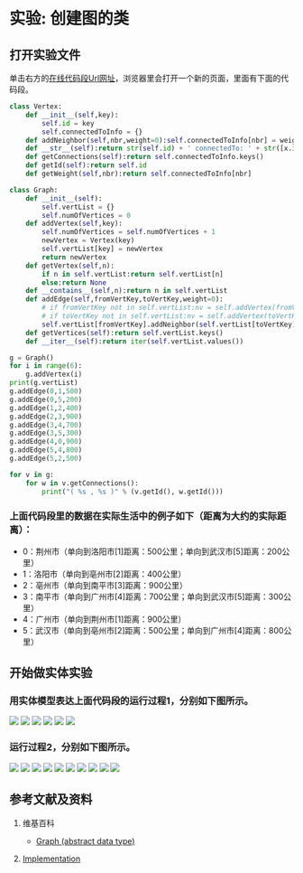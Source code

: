 ﻿# 实验: 创建图的类

## 打开实验文件

单击右方的[在线代码段Url网址](http://www.pythontutor.com/visualize.html#code=class%20Vertex%3A%0A%20%20%20%20def%20__init__%28self,key%29%3A%0A%20%20%20%20%20%20%20%20self.id%20%3D%20key%0A%20%20%20%20%20%20%20%20self.connectedToInfo%20%3D%20%7B%7D%0A%20%20%20%20def%20addNeighbor%28self,nbr,weight%3D0%29%3Aself.connectedToInfo%5Bnbr%5D%20%3D%20weight%0A%20%20%20%20def%20__str__%28self%29%3Areturn%20str%28self.id%29%20%2B%20'%20connectedTo%3A%20'%20%2B%20str%28%5Bx.id%20for%20x%20in%20self.connectedToInfo%5D%29%0A%20%20%20%20def%20getConnections%28self%29%3Areturn%20self.connectedToInfo.keys%28%29%0A%20%20%20%20def%20getId%28self%29%3Areturn%20self.id%0A%20%20%20%20def%20getWeight%28self,nbr%29%3Areturn%20self.connectedToInfo%5Bnbr%5D%0A%0Aclass%20Graph%3A%0A%20%20%20%20def%20__init__%28self%29%3A%0A%20%20%20%20%20%20%20%20self.vertList%20%3D%20%7B%7D%0A%20%20%20%20%20%20%20%20self.numOfVertices%20%3D%200%0A%20%20%20%20def%20addVertex%28self,key%29%3A%0A%20%20%20%20%20%20%20%20self.numOfVertices%20%3D%20self.numOfVertices%20%2B%201%0A%20%20%20%20%20%20%20%20newVertex%20%3D%20Vertex%28key%29%0A%20%20%20%20%20%20%20%20self.vertList%5Bkey%5D%20%3D%20newVertex%0A%20%20%20%20%20%20%20%20return%20newVertex%0A%20%20%20%20def%20getVertex%28self,n%29%3A%0A%20%20%20%20%20%20%20%20if%20n%20in%20self.vertList%3Areturn%20self.vertList%5Bn%5D%0A%20%20%20%20%20%20%20%20else%3Areturn%20None%0A%20%20%20%20def%20__contains__%28self,n%29%3Areturn%20n%20in%20self.vertList%0A%20%20%20%20def%20addEdge%28self,fromVertKey,toVertKey,weight%3D0%29%3A%0A%20%20%20%20%20%20%20%20%23%20if%20fromVertKey%20not%20in%20self.vertList%3Anv%20%3D%20self.addVertex%28fromVertKey%29%0A%20%20%20%20%20%20%20%20%23%20if%20toVertKey%20not%20in%20self.vertList%3Anv%20%3D%20self.addVertex%28toVertKey%29%0A%20%20%20%20%20%20%20%20self.vertList%5BfromVertKey%5D.addNeighbor%28self.vertList%5BtoVertKey%5D,%20weight%29%0A%20%20%20%20def%20getVertices%28self%29%3Areturn%20self.vertList.keys%28%29%0A%20%20%20%20def%20__iter__%28self%29%3Areturn%20iter%28self.vertList.values%28%29%29%0A%0Ag%20%3D%20Graph%28%29%0Afor%20i%20in%20range%286%29%3A%0A%20%20%20%20g.addVertex%28i%29%0Aprint%28g.vertList%29%0Ag.addEdge%280,1,500%29%0Ag.addEdge%280,5,200%29%0Ag.addEdge%281,2,400%29%0Ag.addEdge%282,3,900%29%0Ag.addEdge%283,4,700%29%0Ag.addEdge%283,5,300%29%0Ag.addEdge%284,0,900%29%0Ag.addEdge%285,4,800%29%0Ag.addEdge%285,2,500%29%0A%0Afor%20v%20in%20g%3A%0A%20%20%20%20for%20w%20in%20v.getConnections%28%29%3A%0A%20%20%20%20%20%20%20%20print%28%22%28%20%25s%20,%20%25s%20%29%22%20%25%20%28v.getId%28%29,%20w.getId%28%29%29%29&cumulative=false&heapPrimitives=nevernest&mode=edit&origin=opt-frontend.js&py=py3anaconda&rawInputLstJSON=%5B%5D&textReferences=false)，浏览器里会打开一个新的页面，里面有下面的代码段。

```python
class Vertex:
    def __init__(self,key):
        self.id = key
        self.connectedToInfo = {}
    def addNeighbor(self,nbr,weight=0):self.connectedToInfo[nbr] = weight
    def __str__(self):return str(self.id) + ' connectedTo: ' + str([x.id for x in self.connectedToInfo])
    def getConnections(self):return self.connectedToInfo.keys()
    def getId(self):return self.id
    def getWeight(self,nbr):return self.connectedToInfo[nbr]

class Graph:
    def __init__(self):
        self.vertList = {}
        self.numOfVertices = 0
    def addVertex(self,key):
        self.numOfVertices = self.numOfVertices + 1
        newVertex = Vertex(key)
        self.vertList[key] = newVertex
        return newVertex
    def getVertex(self,n):
        if n in self.vertList:return self.vertList[n]
        else:return None
    def __contains__(self,n):return n in self.vertList
    def addEdge(self,fromVertKey,toVertKey,weight=0):
        # if fromVertKey not in self.vertList:nv = self.addVertex(fromVertKey)
        # if toVertKey not in self.vertList:nv = self.addVertex(toVertKey)
        self.vertList[fromVertKey].addNeighbor(self.vertList[toVertKey], weight)
    def getVertices(self):return self.vertList.keys()
    def __iter__(self):return iter(self.vertList.values())

g = Graph()
for i in range(6):
    g.addVertex(i)
print(g.vertList)
g.addEdge(0,1,500)
g.addEdge(0,5,200)
g.addEdge(1,2,400)
g.addEdge(2,3,900)
g.addEdge(3,4,700)
g.addEdge(3,5,300)
g.addEdge(4,0,900)
g.addEdge(5,4,800)
g.addEdge(5,2,500)

for v in g:
    for w in v.getConnections():
        print("( %s , %s )" % (v.getId(), w.getId()))
```

### 上面代码段里的数据在实际生活中的例子如下（距离为大约的实际距离）：

- 0：荆州市（单向到洛阳市[1]距离：500公里；单向到武汉市[5]距离：200公里）
- 1：洛阳市（单向到亳州市[2]距离：400公里）
- 2：亳州市（单向到南平市[3]距离：900公里）
- 3：南平市（单向到广州市[4]距离：700公里；单向到武汉市[5]距离：300公里）
- 4：广州市（单向到荆州市[1]距离：900公里）
- 5：武汉市（单向到亳州市[2]距离：500公里；单向到广州市[4]距离：800公里）

## 开始做实体实验

### 用实体模型表达上面代码段的运行过程1，分别如下图所示。

![](/images/章4-理解基本的数据结构/创建图的类/1a1.jpg)
![](/images/章4-理解基本的数据结构/创建图的类/1a2.jpg)
![](/images/章4-理解基本的数据结构/创建图的类/1a3.jpg)
![](/images/章4-理解基本的数据结构/创建图的类/1a4.jpg)
![](/images/章4-理解基本的数据结构/创建图的类/1a5.jpg)
![](/images/章4-理解基本的数据结构/创建图的类/1a6.jpg)

### 运行过程2，分别如下图所示。

![](/images/章4-理解基本的数据结构/创建图的类/2a0.jpg)
![](/images/章4-理解基本的数据结构/创建图的类/2a1.jpg)
![](/images/章4-理解基本的数据结构/创建图的类/2a2.jpg)
![](/images/章4-理解基本的数据结构/创建图的类/2a3.jpg)
![](/images/章4-理解基本的数据结构/创建图的类/2a4.jpg)
![](/images/章4-理解基本的数据结构/创建图的类/2a5.jpg)
![](/images/章4-理解基本的数据结构/创建图的类/2a6.jpg)
![](/images/章4-理解基本的数据结构/创建图的类/2a7.jpg)
![](/images/章4-理解基本的数据结构/创建图的类/2a8.jpg)
![](/images/章4-理解基本的数据结构/创建图的类/2a9.jpg)

## 参考文献及资料

1. 维基百科
	- [Graph (abstract data type)](https://en.wikipedia.org/wiki/Graph_(abstract_data_type)) 

2. [Implementation](https://runestone.academy/runestone/books/published/pythonds/Graphs/Implementation.htm) 